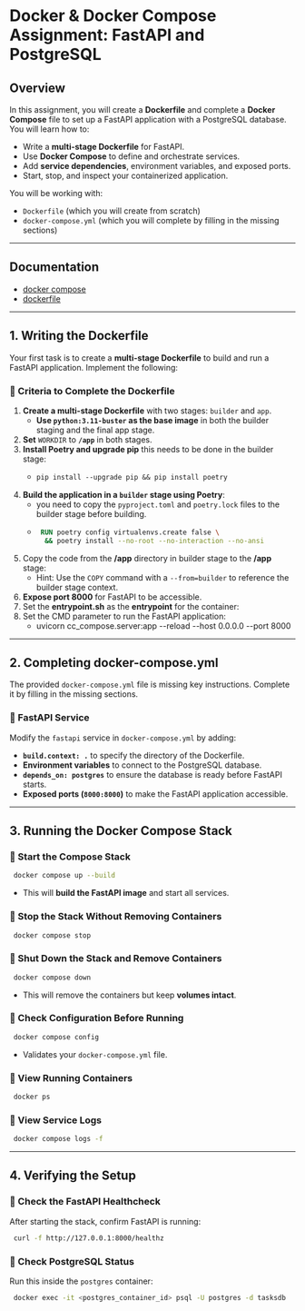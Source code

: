 # **Docker & Docker Compose Assignment: FastAPI and PostgreSQL**

## **Overview**

In this assignment, you will create a **Dockerfile** and complete a **Docker Compose** file to set up a FastAPI application with a PostgreSQL database. You will learn how to:

- Write a **multi-stage Dockerfile** for FastAPI.
- Use **Docker Compose** to define and orchestrate services.
- Add **service dependencies**, environment variables, and exposed ports.
- Start, stop, and inspect your containerized application.

You will be working with:

- `Dockerfile` (which you will create from scratch)
- `docker-compose.yml` (which you will complete by filling in the missing sections)

---

## **Documentation**
- [docker compose](https://docs.docker.com/compose/)
- [dockerfile](https://docs.docker.com/reference/dockerfile/)

---

## **1. Writing the Dockerfile**

Your first task is to create a **multi-stage Dockerfile** to build and run a FastAPI application. Implement the following:

### **🔹 Criteria to Complete the Dockerfile**

1. **Create a multi-stage Dockerfile** with two stages: `builder` and `app`.
    - **Use `python:3.11-buster` as the base image** in both the builder staging and the final app stage.
2. **Set** `WORKDIR` to **`/app`** in both stages.
3. **Install Poetry and upgrade pip** this needs to be done in the builder stage:
    - ```dockerfile
      pip install --upgrade pip && pip install poetry
      ```
4. **Build the application in a `builder` stage using Poetry**:
   - you need to copy the `pyproject.toml` and `poetry.lock` files to the builder stage before building.
   - ```dockerfile
      RUN poetry config virtualenvs.create false \
       && poetry install --no-root --no-interaction --no-ansi
     ```
5. Copy the code from the **/app** directory in builder stage to the **/app** stage:
    - Hint: Use the `COPY` command with a `--from=builder` to reference the builder stage context.
6. **Expose port 8000** for FastAPI to be accessible.
7. Set the **entrypoint.sh** as the **entrypoint** for the container:
8. Set the CMD parameter to run the FastAPI application:
    - uvicorn cc_compose.server:app --reload --host 0.0.0.0 --port 8000

---

## **2. Completing docker-compose.yml**

The provided `docker-compose.yml` file is missing key instructions. Complete it by filling in the missing sections.

### **🔹 FastAPI Service**

Modify the `fastapi` service in `docker-compose.yml` by adding:

- **`build.context: .`** to specify the directory of the Dockerfile.
- **Environment variables** to connect to the PostgreSQL database.
- **`depends_on: postgres`** to ensure the database is ready before FastAPI starts.
- **Exposed ports (********`8000:8000`********)** to make the FastAPI application accessible.

---

## **3. Running the Docker Compose Stack**

### **🔹 Start the Compose Stack**

```sh
 docker compose up --build
```

- This will **build the FastAPI image** and start all services.

### **🔹 Stop the Stack Without Removing Containers**

```sh
 docker compose stop
```

### **🔹 Shut Down the Stack and Remove Containers**

```sh
 docker compose down
```

- This will remove the containers but keep **volumes intact**.

### **🔹 Check Configuration Before Running**

```sh
 docker compose config
```

- Validates your `docker-compose.yml` file.

### **🔹 View Running Containers**

```sh
 docker ps
```

### **🔹 View Service Logs**

```sh
 docker compose logs -f
```

---

## **4. Verifying the Setup**

### **🔹 Check the FastAPI Healthcheck**

After starting the stack, confirm FastAPI is running:

```sh
 curl -f http://127.0.0.1:8000/healthz
```

### **🔹 Check PostgreSQL Status**

Run this inside the `postgres` container:

```sh
 docker exec -it <postgres_container_id> psql -U postgres -d tasksdb
```

